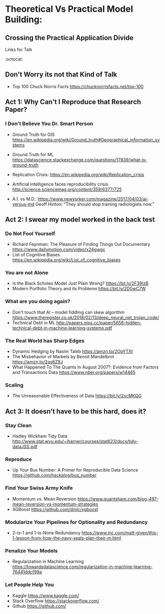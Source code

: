 # Theoretical Vs Practical Model Building:
## Crossing the Practical Application Divide
Links for Talk
  
:octocat:

## Don't Worry its not that Kind of Talk
 * Top 100 Chuck Norris Facts https://chucknorrisfacts.net/top-100
 
## Act 1: Why Can't I Reproduce that Research Paper?
### I Don't Believe You Dr. Smart Person

* Ground Truth for GIS https://en.wikipedia.org/wiki/Ground_truth#Geographical_information_systems
* Ground Truth for ML https://datascience.stackexchange.com/questions/17839/what-is-ground-truth

* Replication Crisis: https://en.wikipedia.org/wiki/Replication_crisis
* Artificial intelligence faces reproducibility crisis http://science.sciencemag.org/content/359/6377/725

* A.I. vs M.D.: https://www.newyorker.com/magazine/2017/04/03/ai-versus-md 
Geoff Hinton: “They should stop training radiologists now.” 

## Act 2: I swear my model worked in the back test
### Do Not Fool Yourself
* Richard Feynman: The Pleasure of Finding Things Out Documentary https://www.dailymotion.com/video/x24gwgc
* List of Cognitive Biases  https://en.wikipedia.org/wiki/List_of_cognitive_biases

### You are not Alone
* Is the Black Scholes Model Just Plain Wrong? https://bit.ly/2F39IzB
* Modern Portfolio Theory and its Problems https://bit.ly/2D0wC7W

### What are you doing again? 
* Don't touch that AI – model fiddling can skew algorithm https://www.theregister.co.uk/2018/02/13/deep_neural_net_trojan_code/
* Technical Debt in ML http://papers.nips.cc/paper/5656-hidden-technical-debt-in-machine-learning-systems.pdf

### The Real World has Sharp Edges
* Dynamic Hedging by Nasim Taleb https://amzn.to/2OpYTXt
* The Misbehavior of Markets by Benoit Mandelbrot https://amzn.to/2qs6Z8J
* What Happened To The Quants In August 2007?: Evidence from Factors and Transactions Data https://www.nber.org/papers/w14465

### Scaling
 * The Unreasonable Effectiveness of Data https://bit.ly/2xcMKQG

## Act 3: It doesn’t have to be this hard, does it?
### Stay Clean
* Hadley Wickham Tidy Data http://www.stat.wvu.edu/~jharner/courses/stat623/docs/tidy-dataJSS.pdf

### Reproduce
* Up Your Bus Number: A Primer for Reproducible Data Science https://github.com/hackalog/bus_number

### Find Your Swiss Army Knife

* Momentum vs. Mean Reversion https://www.quantshare.com/blog-497-mean-reversion-vs-momentum-strategies
* XGBoost https://github.com/dmlc/xgboost

### Modularize Your Pipelines for Optionality and Redundancy

 * 2-is-1 and 1-is-None Redundancy https://www.inc.com/matt-given/this-1-lesson-from-how-the-navy-seals-plan-their-m.html
 
### Penalize Your Models

* Regularization in Machine Learning https://towardsdatascience.com/regularization-in-machine-learning-76441ddcf99a

### Let People Help You

* Kaggle https://www.kaggle.com/
* Stack Overflow https://stackoverflow.com/
* Github https://github.com/

